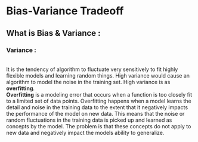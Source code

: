 # Bias-Variance Tradeoff
## What is Bias & Variance :
### Variance : 
<br>It is the tendency of algorithm to fluctuate very sensitively to fit highly flexible models and learning random things. High variance would cause an algorithm to model the noise in the training set. High variance is as **overfitting**. </br>
**Overfitting** is a modeling error that occurs when a function is too closely fit to a limited set of data points. Overfitting happens when a model learns the detail and noise in the training data to the extent that it negatively impacts the performance of the model on new data. This means that the noise or random fluctuations in the training data is picked up and learned as concepts by the model. The problem is that these concepts do not apply to new data and negatively impact the models ability to generalize.

